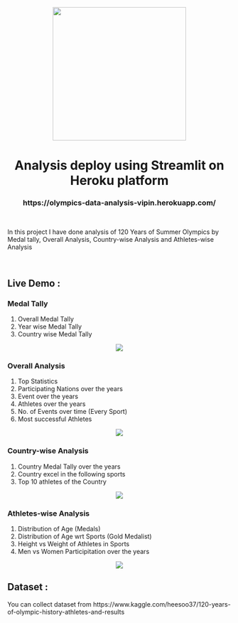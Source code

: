 <p align='center'><img height='300' src='https://user-images.githubusercontent.com/31500911/143441414-344e2fc4-7bd1-4cc3-a09c-8ffa8b2d4e0f.png'></p>
<h1 align='center'> Analysis deploy using Streamlit on Heroku platform</h1>
<h3 align='center'> https://olympics-data-analysis-vipin.herokuapp.com/</h3>
<br>
<p>In this project I have done analysis of 120 Years of Summer Olympics by Medal tally, Overall Analysis, Country-wise Analysis and Athletes-wise Analysis</p>
<br>
<h2>Live Demo :</h2>
<h3>Medal Tally</h3>
<ol>
  <li>Overall Medal Tally</li>
  <li>Year wise Medal Tally</li>
  <li>Country wise Medal Tally</li>
</ol>
<p align='center'><img src='https://user-images.githubusercontent.com/31500911/143441978-413cc227-7b9a-42ae-90e6-a6e487ed4083.gif'</p><br>
<h3>Overall Analysis</h3>
<ol>
  <li>Top Statistics</li>
  <li>Participating Nations over the years</li>
  <li>Event over the years</li>
  <li>Athletes over the years</li>
  <li>No. of Events over time (Every Sport)</li>
  <li>Most successful Athletes</li>
</ol>
<p align='center'><img src='https://user-images.githubusercontent.com/31500911/143441983-1401d2bb-6a86-4047-a833-d5c495885296.gif'</p><br>
<h3>Country-wise Analysis</h3>
<ol>
  <li>Country Medal Tally over the years</li>
  <li>Country excel in the following sports</li>
  <li>Top 10 athletes of the Country</li>
</ol>
<p align='center'><img src='https://user-images.githubusercontent.com/31500911/143441989-b46b3a79-d2d6-4db5-a5a7-f207179c1a0f.gif'</p><br>
<h3>Athletes-wise Analysis</h3>
<ol>
  <li>Distribution of Age (Medals)</li>
  <li>Distribution of Age wrt Sports (Gold Medalist)</li>
  <li>Height vs Weight of Athletes in Sports</li>
  <li>Men vs Women Participitation over the years</li>
</ol>
<p align='center'><img src='https://user-images.githubusercontent.com/31500911/143441999-51d6d9f8-32f7-4e77-be9a-de8707e03bf8.gif'</p><br>

<h2>Dataset :</h2>
<p>You can collect dataset from  https://www.kaggle.com/heesoo37/120-years-of-olympic-history-athletes-and-results</p>
